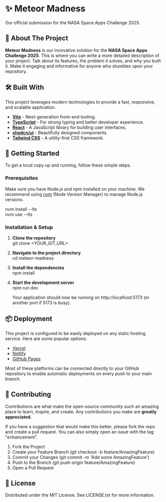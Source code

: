 # **✨ Meteor Madness**

Our official submission for the NASA Space Apps Challenge 2025\.

## **🚀 About The Project**

**Meteor Madness** is our innovative solution for the **NASA Space Apps Challenge 2025**. This is where you can write a more detailed description of your project. Talk about its features, the problem it solves, and why you built it. Make it engaging and informative for anyone who stumbles upon your repository.

## **🛠️ Built With**

This project leverages modern technologies to provide a fast, responsive, and scalable application.

* [**Vite**](https://vitejs.dev/) \- Next-generation front-end tooling.  
* [**TypeScript**](https://www.typescriptlang.org/) \- For strong typing and better developer experience.  
* [**React**](https://reactjs.org/) \- A JavaScript library for building user interfaces.  
* [**shadcn/ui**](https://ui.shadcn.com/) \- Beautifully designed components.  
* [**Tailwind CSS**](https://tailwindcss.com/) \- A utility-first CSS framework.

## **🏁 Getting Started**

To get a local copy up and running, follow these simple steps.

### **Prerequisites**

Make sure you have Node.js and npm installed on your machine. We recommend using [nvm](https://github.com/nvm-sh/nvm#installing-and-updating) (Node Version Manager) to manage Node.js versions.

nvm install \--lts  
nvm use \--lts

### **Installation & Setup**

1. **Clone the repository**  
   git clone \<YOUR\_GIT\_URL\>

2. **Navigate to the project directory**  
   cd meteor-madness

3. **Install the dependencies**  
   npm install

4. **Start the development server**  
   npm run dev

   Your application should now be running on http://localhost:5173 (or another port if 5173 is busy).

## **📦 Deployment**

This project is configured to be easily deployed on any static hosting service. Here are some popular options:

* [Vercel](https://vercel.com/)  
* [Netlify](https://www.netlify.com/)  
* [GitHub Pages](https://pages.github.com/)

Most of these platforms can be connected directly to your GitHub repository to enable automatic deployments on every push to your main branch.

## **🤝 Contributing**

Contributions are what make the open-source community such an amazing place to learn, inspire, and create. Any contributions you make are **greatly appreciated**.

If you have a suggestion that would make this better, please fork the repo and create a pull request. You can also simply open an issue with the tag "enhancement".

1. Fork the Project  
2. Create your Feature Branch (git checkout \-b feature/AmazingFeature)  
3. Commit your Changes (git commit \-m 'Add some AmazingFeature')  
4. Push to the Branch (git push origin feature/AmazingFeature)  
5. Open a Pull Request

## **📄 License**

Distributed under the MIT License. See LICENSE.txt for more information.
